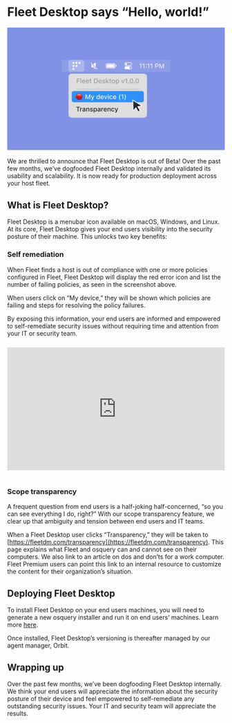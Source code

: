 # Fleet Desktop says “Hello, world!”

![Fleet Desktop v1 preview](../website/assets/images/articles/fleet-desktop-says-hello-world-cover-1600x900@2x.jpg)

We are thrilled to announce that Fleet Desktop is out of Beta! Over the past few months, we’ve dogfooded Fleet Desktop internally and validated its usability and scalability. It is now ready for production deployment across your host fleet.

## What is Fleet Desktop?

Fleet Desktop is a menubar icon available on macOS, Windows, and Linux. At its core, Fleet Desktop gives your end users visibility into the security posture of their machine. This unlocks two key benefits:

### Self remediation

When Fleet finds a host is out of compliance with one or more policies configured in Fleet, Fleet Desktop will display the red error icon and list the number of failing policies, as seen in the screenshot above.

When users click on “My device,” they will be shown which policies are failing and steps for resolving the policy failures.

By exposing this information, your end users are informed and empowered to self-remediate security issues without requiring time and attention from your IT or security team.

<div class="video-container" style="position: relative; width: 100%; padding-bottom: 56.25%; margin-top: 24px; margin-bottom: 40px;">
	<iframe class="video" style="position: absolute; top: 0; left: 0; width: 100%; height: 100%; border: 0;" src="https://www.youtube.com/embed/hik4YnCLU58" allowfullscreen></iframe>
</div>

### Scope transparency

A frequent question from end users is a half-joking half-concerned, “so you can see everything I do, right?” With our scope transparency feature, we clear up that ambiguity and tension between end users and IT teams.

When a Fleet Desktop user clicks “Transparency,” they will be taken to [https://fleetdm.com/transparency](https://fleetdm.com/transparency). 
This page explains what Fleet and osquery can and cannot see on their computers. We also link to an article on dos and don’ts for a work computer. 
Fleet Premium users can point this link to an internal resource to customize the content for their organization’s situation.

## Deploying Fleet Desktop
To install Fleet Desktop on your end users machines, you will need to generate a new osquery installer and run it on end users’ machines. Learn more [here](https://fleetdm.com/docs/using-fleet/adding-hosts#fleet-desktop). 

Once installed, Fleet Desktop’s versioning is thereafter managed by our agent manager, Orbit.

## Wrapping up
Over the past few months, we’ve been dogfooding Fleet Desktop internally. We think your end users will appreciate the information about the security posture of their device and feel empowered 
to self-remediate any outstanding security issues. Your IT and security team will appreciate the results.

<meta name="category" value="announcements">
<meta name="authorGitHubUsername" value="zhumo">
<meta name="authorFullName" value="Mo Zhu">
<meta name="publishedOn" value="2022-08-02">
<meta name="articleTitle" value="Fleet Desktop says “Hello, world!”">
<meta name="articleImageUrl" value="../website/assets/images/articles/fleet-desktop-says-hello-world-cover-1600x900@2x.jpg">
